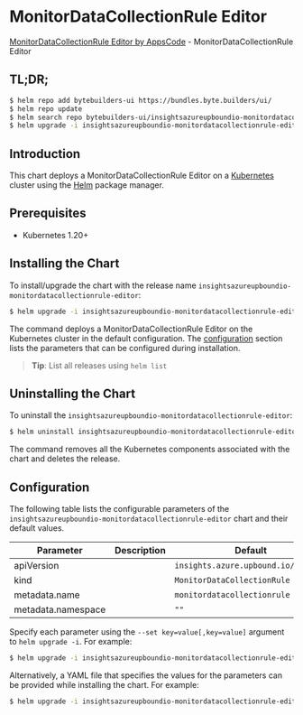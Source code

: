 # MonitorDataCollectionRule Editor

[MonitorDataCollectionRule Editor by AppsCode](https://byte.builders) - MonitorDataCollectionRule Editor

## TL;DR;

```bash
$ helm repo add bytebuilders-ui https://bundles.byte.builders/ui/
$ helm repo update
$ helm search repo bytebuilders-ui/insightsazureupboundio-monitordatacollectionrule-editor --version=v0.4.18
$ helm upgrade -i insightsazureupboundio-monitordatacollectionrule-editor bytebuilders-ui/insightsazureupboundio-monitordatacollectionrule-editor -n default --create-namespace --version=v0.4.18
```

## Introduction

This chart deploys a MonitorDataCollectionRule Editor on a [Kubernetes](http://kubernetes.io) cluster using the [Helm](https://helm.sh) package manager.

## Prerequisites

- Kubernetes 1.20+

## Installing the Chart

To install/upgrade the chart with the release name `insightsazureupboundio-monitordatacollectionrule-editor`:

```bash
$ helm upgrade -i insightsazureupboundio-monitordatacollectionrule-editor bytebuilders-ui/insightsazureupboundio-monitordatacollectionrule-editor -n default --create-namespace --version=v0.4.18
```

The command deploys a MonitorDataCollectionRule Editor on the Kubernetes cluster in the default configuration. The [configuration](#configuration) section lists the parameters that can be configured during installation.

> **Tip**: List all releases using `helm list`

## Uninstalling the Chart

To uninstall the `insightsazureupboundio-monitordatacollectionrule-editor`:

```bash
$ helm uninstall insightsazureupboundio-monitordatacollectionrule-editor -n default
```

The command removes all the Kubernetes components associated with the chart and deletes the release.

## Configuration

The following table lists the configurable parameters of the `insightsazureupboundio-monitordatacollectionrule-editor` chart and their default values.

|     Parameter      | Description |                    Default                     |
|--------------------|-------------|------------------------------------------------|
| apiVersion         |             | <code>insights.azure.upbound.io/v1beta1</code> |
| kind               |             | <code>MonitorDataCollectionRule</code>         |
| metadata.name      |             | <code>monitordatacollectionrule</code>         |
| metadata.namespace |             | <code>""</code>                                |


Specify each parameter using the `--set key=value[,key=value]` argument to `helm upgrade -i`. For example:

```bash
$ helm upgrade -i insightsazureupboundio-monitordatacollectionrule-editor bytebuilders-ui/insightsazureupboundio-monitordatacollectionrule-editor -n default --create-namespace --version=v0.4.18 --set apiVersion=insights.azure.upbound.io/v1beta1
```

Alternatively, a YAML file that specifies the values for the parameters can be provided while
installing the chart. For example:

```bash
$ helm upgrade -i insightsazureupboundio-monitordatacollectionrule-editor bytebuilders-ui/insightsazureupboundio-monitordatacollectionrule-editor -n default --create-namespace --version=v0.4.18 --values values.yaml
```
